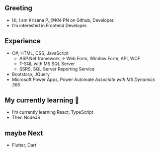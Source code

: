 ## Greeting
- Hi, I am Krisana P.,@KN-PN on Github, Developer.
- I’m interested in Frontend Developer.

## Experience
- C#, HTML, CSS, JavaScript
  - ASP.Net framework → Web Form, Window Form, API, WCF
  - T-SQL with MS SQL Server
  - SSRS, SQL Server Reporting Service
- Bootstarp, JQuery
- Microsoft Power Apps, Power Automate
_Associate with MS Dynamics 365_

## My currently learning 🌱
-  I’m currently learning React, TypeScript
- Then NodeJS

## maybe Next 
- Flutter, Dart

<!---
killazaold/killazaold is a ✨ special ✨ repository because its `README.md` (this file) appears on your GitHub profile.
You can click the Preview link to take a look at your changes.
--->

